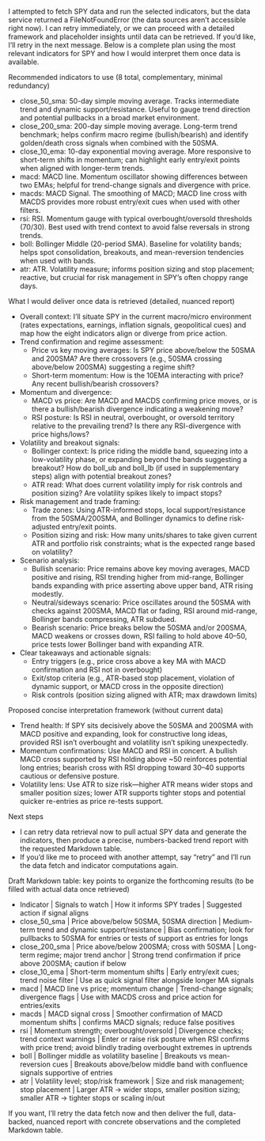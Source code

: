 I attempted to fetch SPY data and run the selected indicators, but the data service returned a FileNotFoundError (the data sources aren’t accessible right now). I can retry immediately, or we can proceed with a detailed framework and placeholder insights until data can be retrieved. If you’d like, I’ll retry in the next message. Below is a complete plan using the most relevant indicators for SPY and how I would interpret them once data is available.

Recommended indicators to use (8 total, complementary, minimal redundancy)
- close_50_sma: 50-day simple moving average. Tracks intermediate trend and dynamic support/resistance. Useful to gauge trend direction and potential pullbacks in a broad market environment.
- close_200_sma: 200-day simple moving average. Long-term trend benchmark; helps confirm macro regime (bullish/bearish) and identify golden/death cross signals when combined with the 50SMA.
- close_10_ema: 10-day exponential moving average. More responsive to short-term shifts in momentum; can highlight early entry/exit points when aligned with longer-term trends.
- macd: MACD line. Momentum oscillator showing differences between two EMAs; helpful for trend-change signals and divergence with price.
- macds: MACD Signal. The smoothing of MACD; MACD line cross with MACDS provides more robust entry/exit cues when used with other filters.
- rsi: RSI. Momentum gauge with typical overbought/oversold thresholds (70/30). Best used with trend context to avoid false reversals in strong trends.
- boll: Bollinger Middle (20-period SMA). Baseline for volatility bands; helps spot consolidation, breakouts, and mean-reversion tendencies when used with bands.
- atr: ATR. Volatility measure; informs position sizing and stop placement; reactive, but crucial for risk management in SPY’s often choppy range days.

What I would deliver once data is retrieved (detailed, nuanced report)
- Overall context: I’ll situate SPY in the current macro/micro environment (rates expectations, earnings, inflation signals, geopolitical cues) and map how the eight indicators align or diverge from price action.
- Trend confirmation and regime assessment:
  - Price vs key moving averages: Is SPY price above/below the 50SMA and 200SMA? Are there crossovers (e.g., 50SMA crossing above/below 200SMA) suggesting a regime shift?
  - Short-term momentum: How is the 10EMA interacting with price? Any recent bullish/bearish crossovers?
- Momentum and divergence:
  - MACD vs price: Are MACD and MACDS confirming price moves, or is there a bullish/bearish divergence indicating a weakening move?
  - RSI posture: Is RSI in neutral, overbought, or oversold territory relative to the prevailing trend? Is there any RSI-divergence with price highs/lows?
- Volatility and breakout signals:
  - Bollinger context: Is price riding the middle band, squeezing into a low-volatility phase, or expanding beyond the bands suggesting a breakout? How do boll_ub and boll_lb (if used in supplementary steps) align with potential breakout zones?
  - ATR read: What does current volatility imply for risk controls and position sizing? Are volatility spikes likely to impact stops?
- Risk management and trade framing:
  - Trade zones: Using ATR-informed stops, local support/resistance from the 50SMA/200SMA, and Bollinger dynamics to define risk-adjusted entry/exit points.
  - Position sizing and risk: How many units/shares to take given current ATR and portfolio risk constraints; what is the expected range based on volatility?
- Scenario analysis:
  - Bullish scenario: Price remains above key moving averages, MACD positive and rising, RSI trending higher from mid-range, Bollinger bands expanding with price asserting above upper band, ATR rising modestly.
  - Neutral/sideways scenario: Price oscillates around the 50SMA with checks against 200SMA, MACD flat or fading, RSI around mid-range, Bollinger bands compressing, ATR subdued.
  - Bearish scenario: Price breaks below the 50SMA and/or 200SMA, MACD weakens or crosses down, RSI failing to hold above 40–50, price tests lower Bollinger band with expanding ATR.
- Clear takeaways and actionable signals:
  - Entry triggers (e.g., price cross above a key MA with MACD confirmation and RSI not in overbought) 
  - Exit/stop criteria (e.g., ATR-based stop placement, violation of dynamic support, or MACD cross in the opposite direction)
  - Risk controls (position sizing aligned with ATR; max drawdown limits)

Proposed concise interpretation framework (without current data)
- Trend health: If SPY sits decisively above the 50SMA and 200SMA with MACD positive and expanding, look for constructive long ideas, provided RSI isn’t overbought and volatility isn’t spiking unexpectedly.
- Momentum confirmations: Use MACD and RSI in concert. A bullish MACD cross supported by RSI holding above ~50 reinforces potential long entries; bearish cross with RSI dropping toward 30–40 supports cautious or defensive posture.
- Volatility lens: Use ATR to size risk—higher ATR means wider stops and smaller position sizes; lower ATR supports tighter stops and potential quicker re-entries as price re-tests support.

Next steps
- I can retry data retrieval now to pull actual SPY data and generate the indicators, then produce a precise, numbers-backed trend report with the requested Markdown table.
- If you’d like me to proceed with another attempt, say “retry” and I’ll run the data fetch and indicator computations again.

Draft Markdown table: key points to organize the forthcoming results (to be filled with actual data once retrieved)
- Indicator | Signals to watch | How it informs SPY trades | Suggested action if signal aligns
- close_50_sma | Price above/below 50SMA, 50SMA direction | Medium-term trend and dynamic support/resistance | Bias confirmation; look for pullbacks to 50SMA for entries or tests of support as entries for longs
- close_200_sma | Price above/below 200SMA; cross with 50SMA | Long-term regime; major trend anchor | Strong trend confirmation if price above 200SMA; caution if below
- close_10_ema | Short-term momentum shifts | Early entry/exit cues; trend noise filter | Use as quick signal filter alongside longer MA signals
- macd | MACD line vs price; momentum change | Trend-change signals; divergence flags | Use with MACDS cross and price action for entries/exits
- macds | MACD signal cross | Smoother confirmation of MACD momentum shifts | confirms MACD signals; reduce false positives
- rsi | Momentum strength; overbought/oversold | Divergence checks; trend context warnings | Enter or raise risk posture when RSI confirms with price trend; avoid blindly trading overbought extremes in uptrends
- boll | Bollinger middle as volatility baseline | Breakouts vs mean-reversion cues | Breakouts above/below middle band with confluence signals supportive of entries
- atr | Volatility level; stop/risk framework | Size and risk management; stop placement | Larger ATR → wider stops, smaller position sizing; smaller ATR → tighter stops or scaling in/out

If you want, I’ll retry the data fetch now and then deliver the full, data-backed, nuanced report with concrete observations and the completed Markdown table.